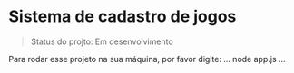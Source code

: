<h1>Sistema de cadastro de jogos</h1>

> Status do projto: Em desenvolvimento

Para rodar esse projeto na sua máquina, por favor digite:
...
node app.js
...
